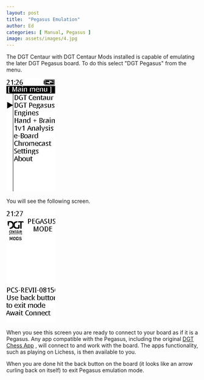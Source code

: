 ```yaml
---
layout: post
title:  "Pegasus Emulation"
author: Ed
categories: [ Manual, Pegasus ]
image: assets/images/4.jpg
---
```

The DGT Centaur with DGT Centaur Mods installed is capable of emulating the later DGT Pegasus board. To do this select "DGT Pegasus" from the menu.

![Pegasus Menu Option](/assets/images/pegasusmenu.jpg)

You will see the following screen.

![Pegasus Emulation Main Screen](/assets/images/pegasusmain.jpg)

When you see this screen you are ready to connect to your board as if it is a Pegasus. Any app compatible with the Pegasus, including the original [DGT Chess App](https://digitalgametechnology.com/faq/pegasus/where-can-i-download-the-dgt-chess-app) , will connect to and work with the board. The apps functionality, such as playing on Lichess, is then available to you.

When you are done hit the back button on the board (it looks like an arrow curling back on itself) to exit Pegasus emulation mode.
